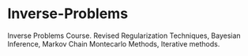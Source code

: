 # Inverse-Problems
Inverse Problems Course. Revised Regularization Techniques, Bayesian Inference, Markov Chain Montecarlo Methods, Iterative methods.
